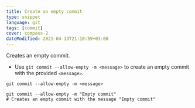 ```yaml
---
title: Create an empty commit
type: snippet
language: git
tags: [commit]
cover: compass-2
dateModified: 2021-04-13T21:10:59+03:00
---
```


Creates an empty commit.

- Use `git commit --allow-empty -m <message>` to create an empty commit with the provided `<message>`.

```shell
git commit --allow-empty -m <message>
```

```shell
git commit --allow-empty -m "Empty commit"
# Creates an empty commit with the message "Empty commit"
```
